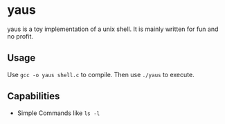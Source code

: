 # yaus
yaus is a toy implementation of a unix shell. It is mainly written for fun and no profit.

## Usage
Use `gcc -o yaus shell.c` to compile. Then use `./yaus` to execute.

## Capabilities
- Simple Commands like `ls -l`

